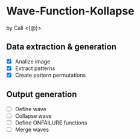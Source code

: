# Wave-Function-Kollapse
by Cali <{@}>

## Data extraction & generation
- [X] Analize image
- [X] Extract patterns
- [X] Create pattern permutations

## Output generation
- [ ] Define wave 
- [ ] Collapse wave
- [ ] Define ONFAILURE functions
- [ ] Merge waves
